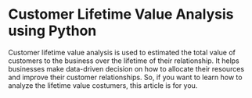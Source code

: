 # Customer Lifetime Value Analysis using Python

Customer lifetime value analysis is used to estimated the total value of customers to the business over the lifetime of their relationship. It helps businesses make data-driven decision on how to allocate their resources and improve their customer relationships. So, if you want to learn how to analyze the lifetime value costumers, this article is for you.